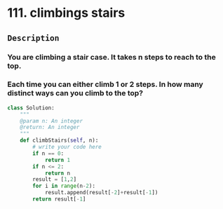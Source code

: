 # 111. climbings stairs
## `Description`
### You are climbing a stair case. It takes n steps to reach to the top.
### Each time you can either climb 1 or 2 steps. In how many distinct ways can you climb to the top?
```python
class Solution:
    """
    @param n: An integer
    @return: An integer
    """
    def climbStairs(self, n):
        # write your code here
        if n == 0:
            return 1
        if n <= 2:
            return n
        result = [1,2]
        for i in range(n-2):
            result.append(result[-2]+result[-1])
        return result[-1]
```
